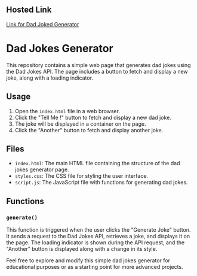 ## Hosted Link
[Link for Dad Joked Generator](https://karan9927.github.io/JavaScript/Dad%20jokes%20generator/)
# Dad Jokes Generator

This repository contains a simple web page that generates dad jokes using the Dad Jokes API. The page includes a button to fetch and display a new joke, along with a loading indicator.

## Usage

1. Open the `index.html` file in a web browser.
2. Click the "Tell Me !" button to fetch and display a new dad joke.
3. The joke will be displayed in a container on the page.
4. Click the "Another" button to fetch and display another joke.

## Files

- `index.html`: The main HTML file containing the structure of the dad jokes generator page.
- `styles.css`: The CSS file for styling the user interface.
- `script.js`: The JavaScript file with functions for generating dad jokes.

## Functions

### `generate()`

This function is triggered when the user clicks the "Generate Joke" button. It sends a request to the Dad Jokes API, retrieves a joke, and displays it on the page. The loading indicator is shown during the API request, and the "Another" button is displayed along with a change in its style.

Feel free to explore and modify this simple dad jokes generator for educational purposes or as a starting point for more advanced projects.
